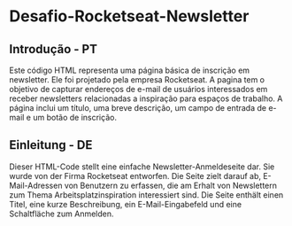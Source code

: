# Desafio-Rocketseat-Newsletter


## Introdução - PT
Este código HTML representa uma página básica de inscrição em newsletter. Ele foi projetado pela empresa Rocketseat.
A pagina tem o objetivo de capturar endereços de e-mail de usuários interessados em receber newsletters relacionadas a inspiração para espaços de trabalho. A página inclui um título, uma breve descrição, um campo de entrada de e-mail e um botão de inscrição. 

## Einleitung - DE
Dieser HTML-Code stellt eine einfache Newsletter-Anmeldeseite dar. Sie wurde von der Firma Rocketseat entworfen.
Die Seite zielt darauf ab, E-Mail-Adressen von Benutzern zu erfassen, die am Erhalt von Newslettern zum Thema Arbeitsplatzinspiration interessiert sind. Die Seite enthält einen Titel, eine kurze Beschreibung, ein E-Mail-Eingabefeld und eine Schaltfläche zum Anmelden.

